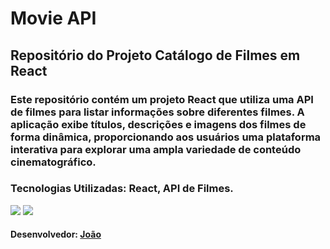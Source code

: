 # Movie API

## Repositório do Projeto Catálogo de Filmes em React

### Este repositório contém um projeto React que utiliza uma API de filmes para listar informações sobre diferentes filmes. A aplicação exibe títulos, descrições e imagens dos filmes de forma dinâmica, proporcionando aos usuários uma plataforma interativa para explorar uma ampla variedade de conteúdo cinematográfico.

### Tecnologias Utilizadas: React, API de Filmes.
<div>
  <a><img src='https://img.shields.io/badge/-React-%235ed3f3?style=for-the-badge&logo=react&logoColor=black'/></a>
  <a><img src='https://img.shields.io/badge/-API-%23f0db4f?style=for-the-badge&logo=swagger&logoColor=black'/></a>
</div>

#### Desenvolvedor: [João](https://github.com/Jaumjoao)
